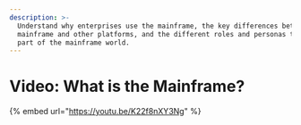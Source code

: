 ```yaml
---
description: >-
  Understand why enterprises use the mainframe, the key differences between the
  mainframe and other platforms, and the different roles and personas that are
  part of the mainframe world.
---
```


# Video: What is the Mainframe?

{% embed url="https://youtu.be/K22f8nXY3Ng" %}
